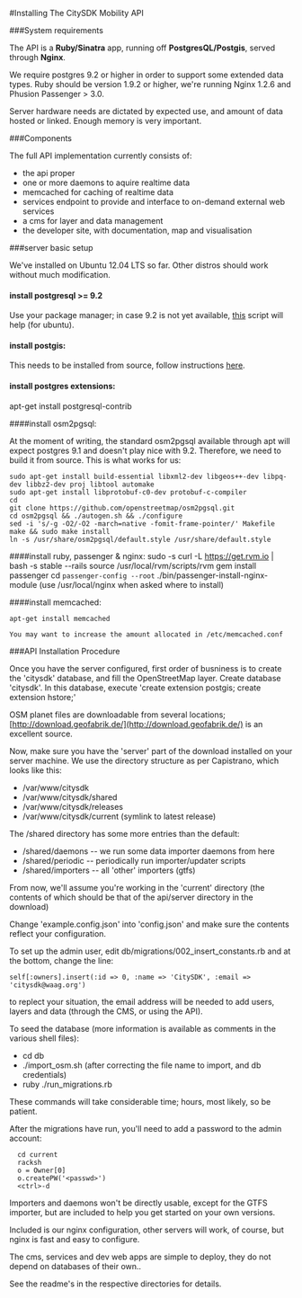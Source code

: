 #Installing The CitySDK Mobility API


###System requirements

The API is a **Ruby/Sinatra** app, running off **PostgresQL/Postgis**, served through **Nginx**.

We require postgres 9.2 or higher in order to support some extended data types.
Ruby should be version 1.9.2 or higher, we're running Nginx 1.2.6 and Phusion Passenger > 3.0.

Server hardware needs are dictated by expected use, and amount of data hosted or linked. Enough memory is very important.


###Components

The full API implementation currently consists of:

* the api proper
* one or more daemons to aquire realtime data
* memcached for caching of realtime data
* services endpoint to provide and interface to on-demand external web services
* a cms for layer and data management
* the developer site, with documentation, map and visualisation


###server basic setup

We've installed on Ubuntu 12.04 LTS so far.
Other distros should work without much modification. 

#### install postgresql >= 9.2
  
  Use your package manager; in case 9.2 is not yet available, [this](http://anonscm.debian.org/loggerhead/pkg-postgresql/postgresql-common/trunk/download/head:/apt.postgresql.org.s-20130224224205-px3qyst90b3xp8zj-1/apt.postgresql.org.sh) script will help (for ubuntu).
    

#### install postgis:

  This needs to be installed from source, follow instructions [here](http://trac.osgeo.org/postgis/wiki/UsersWikiPostGIS20Ubuntu1204src).

#### install postgres extensions:
  apt-get install postgresql-contrib


####install osm2pgsql:
  
  At the moment of writing, the standard osm2pgsql available through apt will expect postgres 9.1 and doesn't play nice with 9.2. 
  Therefore, we need to build it from source. This is what works for us:

    sudo apt-get install build-essential libxml2-dev libgeos++-dev libpq-dev libbz2-dev proj libtool automake
    sudo apt-get install libprotobuf-c0-dev protobuf-c-compiler
    cd
    git clone https://github.com/openstreetmap/osm2pgsql.git
    cd osm2pgsql && ./autogen.sh && ./configure
    sed -i 's/-g -O2/-O2 -march=native -fomit-frame-pointer/' Makefile
    make && sudo make install
    ln -s /usr/share/osm2pgsql/default.style /usr/share/default.style
  
  
####install ruby, passenger & nginx:
    sudo -s
    curl -L https://get.rvm.io | bash -s stable --rails
    source /usr/local/rvm/scripts/rvm
    gem install passenger
    cd `passenger-config --root`
    ./bin/passenger-install-nginx-module  (use /usr/local/nginx when asked where to install)

####install memcached:

    apt-get install memcached

    You may want to increase the amount allocated in /etc/memcached.conf


###API Installation Procedure

Once you have the server configured, first order of busniness is to create the 'citysdk' database, and fill the OpenStreetMap layer.
Create database 'citysdk'.
In this database, execute 'create extension postgis; create extension hstore;' 

OSM planet files are downloadable from several locations; [http://download.geofabrik.de/](http://download.geofabrik.de/) is an excellent source.

Now, make sure you have the 'server' part of the download installed on your server machine. We use the directory structure as per Capistrano, which looks like this:

* /var/www/citysdk
* /var/www/citysdk/shared
* /var/www/citysdk/releases
* /var/www/citysdk/current (symlink to latest release)


The /shared directory has some more entries than the default:

* /shared/daemons   -- we run some data importer daemons from here
* /shared/periodic  -- periodically run importer/updater scripts 
* /shared/importers -- all 'other' importers (gtfs)


From now, we'll assume you're working in the 'current' directory (the contents of which should be that of the api/server directory in the download)

Change 'example.config.json' into 'config.json' and make sure the contents reflect your configuration.

To set up the admin user, edit db/migrations/002_insert_constants.rb and at the bottom, change the line:     
    
    self[:owners].insert(:id => 0, :name => 'CitySDK', :email => 'citysdk@waag.org')

to replect your situation, the email address will be needed to add users, layers and data (through the CMS, or using the API).

To seed the database (more information is available as comments in the various shell files):

* cd db
* ./import_osm.sh (after correcting the file name to import, and db credentials)
* ruby ./run_migrations.rb

These commands will take considerable time; hours, most likely, so be patient.

After the migrations have run, you'll need to add a password to the admin account: 

      cd current
      racksh
      o = Owner[0]
      o.createPW('<passwd>')
      <ctrl>-d
      

Importers and daemons won't be directly usable, except for the GTFS importer, but are included to help you get started on your own versions.

Included is our nginx configuration, other servers will work, of course, but nginx is fast and easy to configure. 

The cms, services and dev web apps are simple to deploy, they do not depend on databases of their own..

See the readme's in the respective directories for details.





